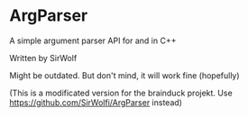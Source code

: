 # ArgParser
A simple argument parser API for and in C++

Written by SirWolf

Might be outdated. But don't mind, it will work fine (hopefully)

(This is a modificated version for the brainduck projekt. Use https://github.com/SirWolfi/ArgParser instead)
